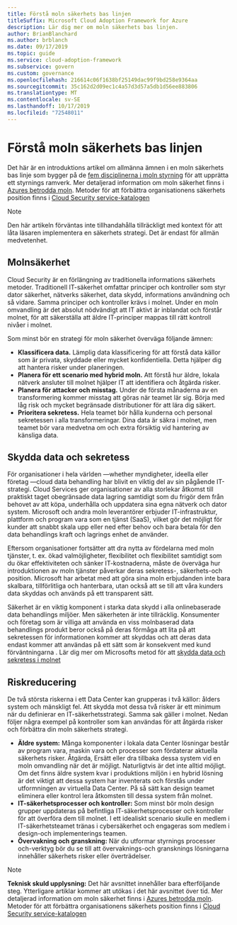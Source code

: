 ```yaml
---
title: Förstå moln säkerhets bas linjen
titleSuffix: Microsoft Cloud Adoption Framework for Azure
description: Lär dig mer om moln säkerhets bas linjen.
author: BrianBlanchard
ms.author: brblanch
ms.date: 09/17/2019
ms.topic: guide
ms.service: cloud-adoption-framework
ms.subservice: govern
ms.custom: governance
ms.openlocfilehash: 216614c06f1638bf25149dac99f9bd258e9364aa
ms.sourcegitcommit: 35c162d2d09ec1c4a57d3d57a5db1d56ee883806
ms.translationtype: MT
ms.contentlocale: sv-SE
ms.lasthandoff: 10/17/2019
ms.locfileid: "72548011"
---
```

# <a name="understand-the-cloud-security-baseline"></a>Förstå moln säkerhets bas linjen

Det här är en introduktions artikel om allmänna ämnen i en moln säkerhets bas linje som bygger på de [fem disciplinerna i moln styrning](../governance-disciplines.md) för att upprätta ett styrnings ramverk. Mer detaljerad information om moln säkerhet finns i [Azures betrodda moln](https://azure.microsoft.com/overview/trusted-cloud). Metoder för att förbättra organisationens säkerhets position finns i [Cloud Security service-katalogen](https://www.microsoft.com/security/information-protection)

> [!NOTE]
> Den här artikeln förväntas inte tillhandahålla tillräckligt med kontext för att låta läsaren implementera en säkerhets strategi. Det är endast för allmän medvetenhet.

## <a name="cloud-security"></a>Molnsäkerhet

Cloud Security är en förlängning av traditionella informations säkerhets metoder. Traditionell IT-säkerhet omfattar principer och kontroller som styr dator säkerhet, nätverks säkerhet, data skydd, informations användning och så vidare. Samma principer och kontroller krävs i molnet. Under en moln omvandling är det absolut nödvändigt att IT aktivt är inblandat och förstår molnet, för att säkerställa att äldre IT-principer mappas till rätt kontroll nivåer i molnet.

Som minst bör en strategi för moln säkerhet överväga följande ämnen:

- **Klassificera data.** Lämplig data klassificering för att förstå data källor som är privata, skyddade eller mycket konfidentiella. Detta hjälper dig att hantera risker under planeringen.
- **Planera för ett scenario med hybrid moln.** Att förstå hur äldre, lokala nätverk ansluter till molnet hjälper IT att identifiera och åtgärda risker.
- **Planera för attacker och misstag.** Under de första månaderna av en transformering kommer misstag att göras när teamet lär sig. Börja med låg risk och mycket begränsade distributioner för att lära dig säkert.
- **Prioritera sekretess.** Hela teamet bör hålla kunderna och personal sekretessen i alla transformeringar. Dina data är säkra i molnet, men teamet bör vara medvetna om och extra försiktig vid hantering av känsliga data.

## <a name="protecting-data-and-privacy"></a>Skydda data och sekretess

För organisationer i hela världen &mdash;whether myndigheter, ideella eller företag &mdash;cloud data behandling har blivit en viktig del av sin pågående IT-strategi. Cloud Services ger organisationer av alla storlekar åtkomst till praktiskt taget obegränsade data lagring samtidigt som du frigör dem från behovet av att köpa, underhålla och uppdatera sina egna nätverk och dator system. Microsoft och andra moln leverantörer erbjuder IT-infrastruktur, plattform och program vara som en tjänst (SaaS), vilket gör det möjligt för kunder att snabbt skala upp eller ned efter behov och bara betala för den data behandlings kraft och lagrings enhet de använder.

Eftersom organisationer fortsätter att dra nytta av fördelarna med moln tjänster, t. ex. ökad valmöjligheter, flexibilitet och flexibilitet samtidigt som du ökar effektiviteten och sänker IT-kostnaderna, måste de överväga hur introduktionen av moln tjänster påverkar deras sekretess-, säkerhets-och position. Microsoft har arbetat med att göra sina moln erbjudanden inte bara skalbara, tillförlitliga och hanterbara, utan också att se till att våra kunders data skyddas och används på ett transparent sätt.

Säkerhet är en viktig komponent i starka data skydd i alla onlinebaserade data behandlings miljöer. Men säkerheten är inte tillräcklig. Konsumenter och företag som är villiga att använda en viss molnbaserad data behandlings produkt beror också på deras förmåga att lita på att sekretessen för informationen kommer att skyddas och att deras data endast kommer att användas på ett sätt som är konsekvent med kund förväntningarna . Lär dig mer om Microsofts metod för att [skydda data och sekretess i molnet](https://go.microsoft.com/fwlink/?LinkId=808242&clcid=0x409)

## <a name="risk-mitigation"></a>Riskreducering

De två största riskerna i ett Data Center kan grupperas i två källor: ålders system och mänskligt fel. Att skydda mot dessa två risker är ett minimum när du definierar en IT-säkerhetsstrategi. Samma sak gäller i molnet. Nedan följer några exempel på kontroller som kan användas för att åtgärda risker och förbättra din moln säkerhets strategi.

- **Äldre system:** Många komponenter i lokala data Center lösningar består av program vara, maskin vara och processer som fördaterar aktuella säkerhets risker. Åtgärda, Ersätt eller dra tillbaka dessa system vid en moln omvandling när det är möjligt. Naturligtvis är det inte alltid möjligt. Om det finns äldre system kvar i produktions miljön i en hybrid lösning är det viktigt att dessa system har inventerats och förstås under utformningen av virtuella Data Center. På så sätt kan design teamet eliminera eller kontrol lera åtkomsten till dessa system från molnet.
- **IT-säkerhetsprocesser och kontroller:** Som minst bör moln design grupper uppdateras på befintliga IT-säkerhetsprocesser och kontroller för att överföra dem till molnet. I ett idealiskt scenario skulle en medlem i IT-säkerhetsteamet tränas i cybersäkerhet och engageras som medlem i design-och implementerings teamen.
- **Övervakning och granskning:** När du utformar styrnings processer och-verktyg bör du se till att övervaknings-och gransknings lösningarna innehåller säkerhets risker eller överträdelser.

> [!NOTE]
> **Teknisk skuld upplysning:** Det här avsnittet innehåller bara efterföljande steg. Ytterligare artiklar kommer att utökas i det här avsnittet över tid. Mer detaljerad information om moln säkerhet finns i [Azures betrodda moln](https://azure.microsoft.com/overview/trusted-cloud). Metoder för att förbättra organisationens säkerhets position finns i [Cloud Security service-katalogen](https://www.microsoft.com/security/information-protection)
